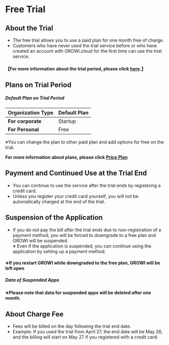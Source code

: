 # Free Trial

## About the Trial

- The free trial allows you to use a paid plan for one month free of charge.
- Customers who have never used the trial service before or who have created an account with GROWI.cloud for the first time can use the trial service.

#### **【For more information about the trial period, please click [here](https://growi.cloud/signup?contractType=CORPORATION).】**

## Plans on Trial Period

##### Default Plan on Trial Period

| Organization Type             | Default Plan |
| ---------------------- | ---------------- |
| **For corporate** | Startup         |
| **For Personal** | Free           |

※You can change the plan to other paid plan and add options for free on the trial.<br>

**For more information about plans, please click [Price Plan](/en/cloud/priceplan.html)**

## Payment and Continued Use at the Trial End

- You can continue to use the service after the trial ends by registering a credit card.
- Unless you register your credit card yourself, you will not be automatically charged at the end of the trial.

## Suspension of the Application

- If you do not pay the bill after the trial ends due to non-registration of a payment method, you will be forced to downgrade to a free plan and GROWI will be suspended.<br>
※ Even if the application is suspended, you can continue using the application by setting up a payment method.

#### ※If you restart GROWI while downgraded to the free plan, GROWI will be left open

##### Data of Suspended Apps

**※Please note that data for suspended apps will be deleted after one month.**

## About Charge Fee

- Fees will be billed on the day following the trial end date.<br>
- Example: If you used the trial from April 27, the end date will be May 26, and the billing will start on May 27 if you registered with a credit card.

